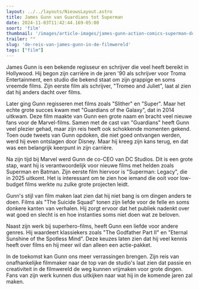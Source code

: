 ```yaml
---
layout: ../../layouts/NieuwsLayout.astro
title: James Gunn van Guardians tot Superman
date: 2024-11-03T11:42:44.169-05:00
soort: 'film'
thumbnail: '/images/article-images/james-gunn-action-comics-superman-dc.jpg'
trailer: ""
slug: 'de-reis-van-james-gunn-in-de-filmwereld'
tags: ["film"]
---
```


James Gunn is een bekende regisseur en schrijver die veel heeft bereikt in
Hollywood. Hij begon zijn carrière in de jaren '90 als schrijver voor Troma
Entertainment, een studio die bekend staat om zijn grappige en soms vreemde
films. Zijn eerste film als schrijver, "Tromeo and Juliet", laat al zien dat hij
anders dacht over films.

Later ging Gunn regisseren met films zoals "Slither" en "Super". Maar het echte
grote succes kwam met "Guardians of the Galaxy", dat in 2014 uitkwam. Deze film
maakte van Gunn een grote naam en bracht veel nieuwe fans voor de Marvel-films.
Samen met de cast van "Guardians" heeft Gunn veel plezier gehad, maar zijn reis
heeft ook schokkende momenten gekend. Toen oude tweets van Gunn opdoken, die
niet goed ontvangen werden, werd hij even ontslagen door Disney. Maar hij kreeg
zijn kans terug, en dat was een belangrijk keerpunt in zijn carrière.

Na zijn tijd bij Marvel werd Gunn de co-CEO van DC Studios. Dit is een grote
stap, want hij is verantwoordelijk voor nieuwe films met helden zoals Superman
en Batman. Zijn eerste film hiervoor is "Superman: Legacy", die in 2025 uitkomt.
Het is interessant om te zien hoe iemand die ooit voor low-budget films werkte
nu zulke grote projecten leidt.

Gunn's stijl van film maken laat zien dat hij niet bang is om dingen anders te
doen. Films als "The Suicide Squad" tonen zijn liefde voor de felle en soms
donkere kanten van verhalen. Hij zorgt ervoor dat het publiek nadenkt over wat
goed en slecht is en hoe instanties soms niet doen wat ze beloven.

Naast zijn werk bij superhero-films, heeft Gunn een liefde voor andere genres.
Hij waardeert klassiekers zoals "The Godfather Part II" en "Eternal Sunshine of
the Spotless Mind". Deze keuzes laten zien dat hij veel kennis heeft over films
en hij meer wil dan alleen een actie-pakket.

In de toekomst kan Gunn ons meer verrassingen brengen. Zijn reis van
onafhankelijke filmmaker naar de top van de studio's laat zien dat passie en
creativiteit in de filmwereld de weg kunnen vrijmaken voor grote dingen. Fans
van zijn werk kunnen dus uitkijken naar wat hij in de komende jaren zal maken.
